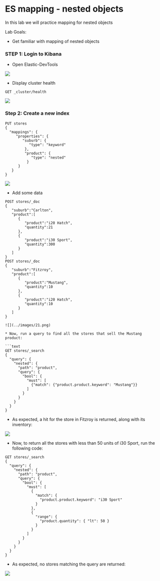 # ES mapping - nested objects

In this lab we will practice mapping for nested objects


Lab Goals:

* Get familiar with mapping of nested objects

### STEP 1: Login to Kibana

* Open Elastic-DevTools

![](../images/05.png)

* Display cluster health

```shell
GET _cluster/health
```
![](../images/07.png)

### Step 2: Create a new index

```text
PUT stores
{
  "mappings": {
     "properties": {
        "suburb": {
           "type": "keyword"
         },
         "product": {
            "type": "nested"
          }
      }
   }
}
```
![](../images/20.png)

* Add some data

```text
POST stores/_doc
{
   "suburb":"Carlton",
   "product":[
      {
         "product":"i20 Hatch",
         "quantity":21
      },
      {
         "product":"i30 Sport",
         "quantity":300
      }
   ]
}
POST stores/_doc
{
   "suburb":"Fitzroy",
   "product":[
      {
         "product":"Mustang",
         "quantity":10
      },
      {
         "product":"i20 Hatch",
         "quantity":10
      }
   ]
}

![](../images/21.png)

* Now, run a query to find all the stores that sell the Mustang product:

```text
GET stores/_search
{
  "query": {
    "nested": {
      "path": "product",
      "query": {
        "bool": {
          "must": [
            {"match": {"product.product.keyword": "Mustang"}}
          ]
        }
      }
    }
  }
}
```

* As expected, a hit for the store in Fitzroy is returned, along with its inventory:

![](../images/22.png)

* Now, to return all the stores with less than 50 units of i30 Sport, run the following code:
```text
GET stores/_search
{
  "query": {
    "nested": {
      "path": "product",
      "query": {
        "bool": {
          "must": [
            {
              "match": {
                "product.product.keyword": "i30 Sport"
              }
            },
            {
              "range": {
                "product.quantity": { "lt": 50 }
              }
            }
          ]
        }
      }
    }
  }
}
```

   
* As expected, no stores matching the query are returned:

![](../images/23.png)

